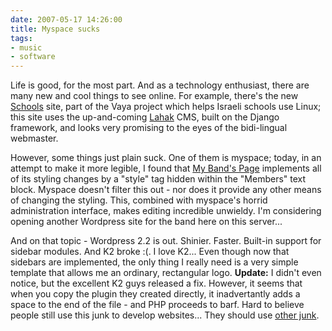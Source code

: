 ```yaml
---
date: 2007-05-17 14:26:00
title: Myspace sucks
tags:
- music
- software
---
```


Life is good, for the most part. And as a technology enthusiast, there are many
new and cool things to see online. For example, there's the new
[Schools](http://schools.whatsup.org.il) site, part of the Vaya project which
helps Israeli schools use Linux; this site uses the up-and-coming
[Lahak](http://lahak.python-hosting.com) CMS, built on the Django framework,
and looks very promising to the eyes of the bidi-lingual webmaster.

However, some things just plain suck. One of them is myspace; today, in an
attempt to make it more legible, I found that [My Band's
Page](http://myspace.com/switchblade777) implements all of its styling changes
by a "style" tag hidden within the "Members" text block. Myspace doesn't filter
this out - nor does it provide any other means of changing the styling. This,
combined with myspace's horrid administration interface, makes editing
incredible unwieldy. I'm considering opening another Wordpress site for the
band here on this server...

And on that topic - Wordpress 2.2 is out. Shinier. Faster. Built-in support for
sidebar modules. And K2 broke :(. I love K2... Even though now that sidebars
are implemented, the only thing I really need is a very simple template that
allows me an ordinary, rectangular logo. **Update:** I didn't even notice, but
the excellent K2 guys released a fix. However, it seems that when you copy the
plugin they created directly, it inadvertantly adds a space to the end of the
file - and PHP proceeds to barf. Hard to believe people still use this junk to
develop websites... They should use [other junk](http://railsenvy.com).
